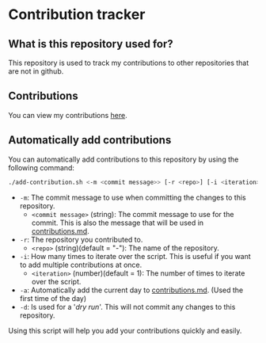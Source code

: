 # Contribution tracker

## What is this repository used for?

This repository is used to track my contributions to other repositories that are not in github.

## Contributions

You can view my contributions [here](./contributions.md).

## Automatically add contributions

You can automatically add contributions to this repository by using the following command:

```bash
./add-contribution.sh <-m <commit message>> [-r <repo>] [-i <iteration>] [-a] [-d]
```

- `-m`: The commit message to use when committing the changes to this repository.
  - `<commit message>` (string): The commit message to use for the commit. This is also the message that will be used in [contributions.md](./contributions.md).
- `-r`: The repository you contributed to.
  - `<repo>` (string)(default = "-"): The name of the repository.
- `-i`: How many times to iterate over the script. This is useful if you want to add multiple contributions at once.
  - `<iteration>` (number)(default = 1): The number of times to iterate over the script.
- `-a`: Automatically add the current day to [contributions.md](./contributions.md). (Used the first time of the day)
- `-d`: Is used for a '*dry run*'. This will not commit any changes to this repository.

Using this script will help you add your contributions quickly and easily.